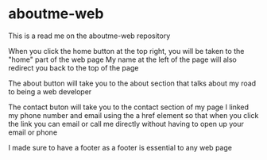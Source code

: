 # aboutme-web

This is a read me on the aboutme-web repository

When you click the home button at the top right, you will be taken to the "home" part of the web page
My name at the left of the page will also redirect you back to the top of the page

The about button will take you to the about section that talks about my road to being a web developer


The contact buton will take you to the contact section of my page
I linked my phone number and email using the a href element so that when you click the link you can email or call me directly without having to open up your email or phone

I made sure to have a footer as a footer is essential to any web page